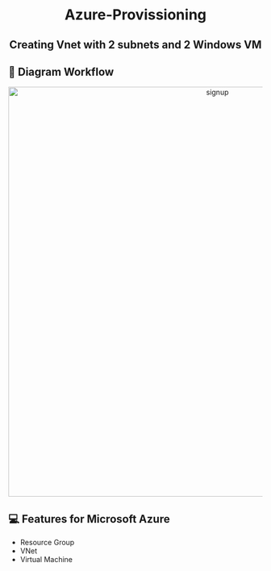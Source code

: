<h1 align="center">
  Azure-Provissioning
</h1>
<h2 align="center">
  Creating Vnet with 2 subnets and 2 Windows VM
</h2>

## 🎨 Diagram Workflow

<p align="center">
<img width="813" alt="signup" src="https://user-images.githubusercontent.com/34807213/164902512-cd13dd96-f123-4cae-bf70-674a9908d8e9.png">
</p>

## 💻 Features for Microsoft Azure 

- Resource Group
- VNet
- Virtual Machine
